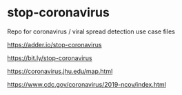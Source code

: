 # stop-coronavirus
Repo for coronavirus / viral spread detection use case files

https://adder.io/stop-coronavirus

https://bit.ly/stop-coronavirus

https://coronavirus.jhu.edu/map.html

https://www.cdc.gov/coronavirus/2019-ncov/index.html

